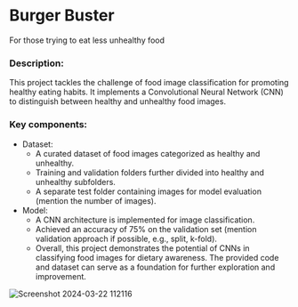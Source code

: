 # Burger Buster 
For those trying to eat less unhealthy food
### Description:
This project tackles the challenge of food image classification for promoting healthy eating habits. It implements a Convolutional Neural Network (CNN) to distinguish between healthy and unhealthy food images.

### Key components:
- Dataset:
  - A curated dataset of food images categorized as healthy and unhealthy.
  - Training and validation folders further divided into healthy and unhealthy subfolders.
  - A separate test folder containing images for model evaluation (mention the number of images).
- Model:
  - A CNN architecture is implemented for image classification.
  - Achieved an accuracy of 75% on the validation set (mention validation approach if possible, e.g., split, k-fold).
  - Overall, this project demonstrates the potential of CNNs in classifying food images for dietary awareness. The provided code and dataset can serve as a foundation for further exploration and improvement.

![Screenshot 2024-03-22 112116](https://github.com/sayantani-dey/Burger-Buster/assets/88243330/b9bd4b0b-4b33-47b1-9b79-38db7a9a56df)
